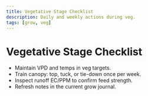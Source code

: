 ```yaml
---
title: Vegetative Stage Checklist
description: Daily and weekly actions during veg.
tags: [grow, veg]
---
```


# Vegetative Stage Checklist

- Maintain VPD and temps in veg targets.
- Train canopy: top, tuck, or tie-down once per week.
- Inspect runoff EC/PPM to confirm feed strength.
- Refresh notes in the current grow journal.

